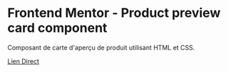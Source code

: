 # Frontend Mentor - Product preview card component

Composant de carte d'aperçu de produit utilisant HTML et CSS.

[Lien Direct](https://)
